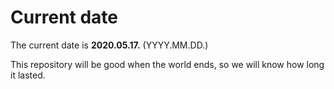 # Current date

The current date is **2020.05.17.** (YYYY.MM.DD.)

This repository will be good when the world ends, so we will know how long it lasted.